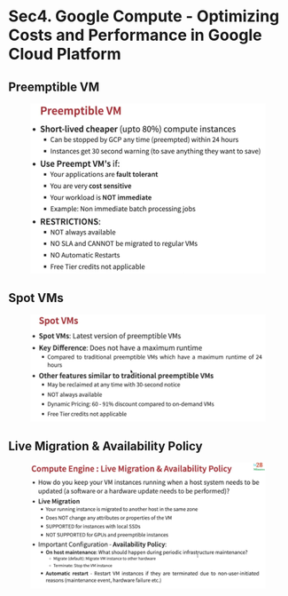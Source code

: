 # Sec4. Google Compute - Optimizing Costs and Performance in Google Cloud Platform

## Preemptible VM

<figure><img src="../../.gitbook/assets/image (7).png" alt=""><figcaption></figcaption></figure>

## Spot VMs

<figure><img src="../../.gitbook/assets/image (8).png" alt=""><figcaption></figcaption></figure>

## Live Migration & Availability Policy

<figure><img src="../../.gitbook/assets/image (9).png" alt=""><figcaption></figcaption></figure>







